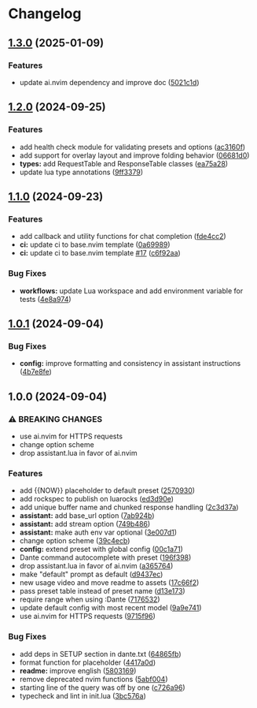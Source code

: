 # Changelog

## [1.3.0](https://github.com/S1M0N38/dante.nvim/compare/v1.2.0...v1.3.0) (2025-01-09)


### Features

* update ai.nvim dependency and improve doc ([5021c1d](https://github.com/S1M0N38/dante.nvim/commit/5021c1d0b878eef29c4505cd59cfb4e9b8a7d09d))

## [1.2.0](https://github.com/S1M0N38/dante.nvim/compare/v1.1.0...v1.2.0) (2024-09-25)


### Features

* add health check module for validating presets and options ([ac3160f](https://github.com/S1M0N38/dante.nvim/commit/ac3160f1e3f773459a0d4dff0ba760ac303af7a4))
* add support for overlay layout and improve folding behavior ([06681d0](https://github.com/S1M0N38/dante.nvim/commit/06681d0401d3051204361a475f0e3eea452d85fc))
* **types:** add RequestTable and ResponseTable classes ([ea75a28](https://github.com/S1M0N38/dante.nvim/commit/ea75a2846bd7ddd4181129a974cdc93fceff7fc1))
* update lua type annotations ([9ff3379](https://github.com/S1M0N38/dante.nvim/commit/9ff337974f74ddd19a7c1dd01ee9da75b1bb871b))

## [1.1.0](https://github.com/S1M0N38/dante.nvim/compare/v1.0.1...v1.1.0) (2024-09-23)


### Features

* add callback and utility functions for chat completion ([fde4cc2](https://github.com/S1M0N38/dante.nvim/commit/fde4cc2605558ea6d538a08c8d0304af9d7b2f8d))
* **ci:** update ci to base.nvim template ([0a69989](https://github.com/S1M0N38/dante.nvim/commit/0a699892eaba75409f972f86344f06b954722801))
* **ci:** update ci to base.nvim template [#17](https://github.com/S1M0N38/dante.nvim/issues/17) ([c6f92aa](https://github.com/S1M0N38/dante.nvim/commit/c6f92aad4919e87e27ce3d76f7b750fc6bf0781e))


### Bug Fixes

* **workflows:** update Lua workspace and add environment variable for tests ([4e8a974](https://github.com/S1M0N38/dante.nvim/commit/4e8a9748d62001ace537bf6faed23601e6b6f310))

## [1.0.1](https://github.com/S1M0N38/dante.nvim/compare/v1.0.0...v1.0.1) (2024-09-04)


### Bug Fixes

* **config:** improve formatting and consistency in assistant instructions ([4b7e8fe](https://github.com/S1M0N38/dante.nvim/commit/4b7e8fe3e2366904352534dc705d5f743c6b7375))

## 1.0.0 (2024-09-04)


### ⚠ BREAKING CHANGES

* use ai.nvim for HTTPS requests
* change option scheme
* drop assistant.lua in favor of ai.nvim

### Features

* add {{NOW}} placeholder to default preset ([2570930](https://github.com/S1M0N38/dante.nvim/commit/257093060e5256050f222240732f52ede629cefd))
* add rockspec to publish on luarocks ([ed3d90e](https://github.com/S1M0N38/dante.nvim/commit/ed3d90e4023846c521a99c902ade6653aa30a4a6))
* add unique buffer name and chunked response handling ([2c3d37a](https://github.com/S1M0N38/dante.nvim/commit/2c3d37a5d14ca47a404c26db83815bdc840ddc72))
* **assistant:** add base_url option ([7ab924b](https://github.com/S1M0N38/dante.nvim/commit/7ab924bb27b5384d0c4bf38e56b22d9c407ad0c5))
* **assistant:** add stream option ([749b486](https://github.com/S1M0N38/dante.nvim/commit/749b486cba481f894a44a6c8a4217641122476ab))
* **assistant:** make auth env var optional ([3e007d1](https://github.com/S1M0N38/dante.nvim/commit/3e007d10433adaa9e72adbf9afb859b930d0d3a1))
* change option scheme ([39c4ecb](https://github.com/S1M0N38/dante.nvim/commit/39c4ecb9998cd0de8a89947f6f153da66128b540))
* **config:** extend preset with global config ([00c1a71](https://github.com/S1M0N38/dante.nvim/commit/00c1a71b5f60d82b56010b1861185123bb03d75e))
* Dante command autocomplete with preset ([196f398](https://github.com/S1M0N38/dante.nvim/commit/196f398c740d4a5543b1805bca91a62461da92e0))
* drop assistant.lua in favor of ai.nvim ([a365764](https://github.com/S1M0N38/dante.nvim/commit/a365764a469fb570543e502230f38da6bc00a871))
* make "default" prompt as default ([d9437ec](https://github.com/S1M0N38/dante.nvim/commit/d9437ec09a0a5bb6975f91169e5182fd03d423e6))
* new usage video and move readme to assets ([17c66f2](https://github.com/S1M0N38/dante.nvim/commit/17c66f2248abc22a2695b0f6bbd1d8f4fc1aa2e4))
* pass preset table instead of preset name ([d13e173](https://github.com/S1M0N38/dante.nvim/commit/d13e17318a174db9bb363a5db8cf46448690a703))
* require range when using :Dante ([7176532](https://github.com/S1M0N38/dante.nvim/commit/7176532ba6c2b6355313541ac87af8422c626420))
* update default config with most recent model ([9a9e741](https://github.com/S1M0N38/dante.nvim/commit/9a9e7415012da0d5d86f1a325df280b58bf0de96))
* use ai.nvim for HTTPS requests ([9715f96](https://github.com/S1M0N38/dante.nvim/commit/9715f9673524e685e5f6e149f425cb49dcd455c8))


### Bug Fixes

* add deps in SETUP section in dante.txt ([64865fb](https://github.com/S1M0N38/dante.nvim/commit/64865fbf18e21ebf4aba6479274ad0bb7957e016))
* format function for placeholder ([4417a0d](https://github.com/S1M0N38/dante.nvim/commit/4417a0dc769226be3df93406d48f6a3b8053db17))
* **readme:** improve english ([5803169](https://github.com/S1M0N38/dante.nvim/commit/580316938fd84f2c2758102a1bda9467a27b64ea))
* remove deprecated nvim functions ([5abf004](https://github.com/S1M0N38/dante.nvim/commit/5abf0045363b04d592f36993e4507b8997d4f094))
* starting line of the query was off by one ([c726a96](https://github.com/S1M0N38/dante.nvim/commit/c726a9699f742cba925dab9cf4551218d0137178))
* typecheck and lint in init.lua ([3bc576a](https://github.com/S1M0N38/dante.nvim/commit/3bc576a6a23bfc4307c097a77713e9ba86aa43dd))
